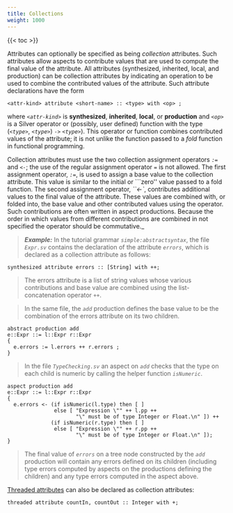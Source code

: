 ```yaml
---
title: Collections
weight: 1000
---
```


{{< toc >}}

Attributes can optionally be specified as being _collection_ attributes.  Such attributes allow aspects to contribute values that are used to compute the final value of the attribute.  All attributes (synthesized, inherited, local, and production) can be collection attributes by indicating an operation to be used to combine the contributed values of the attribute.  Such attribute declarations have the form

```
<attr-kind> attribute <short-name> :: <type> with <op> ;
```

where _`<attr-kind>`_ is **synthesized**, **inherited**, **local**, or **production** and _`<op>`_ is a Silver operator or (possibly, user defined) function with the type (_`<type>`_, _`<type>`_) `->` _`<type>`_).  This operator or function combines contributed values of the attribute; it is not unlike the function passed to a _fold_ function in functional programming.

Collection attributes must use the two collection assignment operators _`:=`_ and _`<-`_; the use of the regular assignment operator _`=`_ is not allowed. The first assignment operator, _`:=`_, is used to assign a base value to the collection attribute.  This value is similar to the initial or ```zero'' value passed to a fold function. The second assignment operator, _``<-`_, contributes additional values to the final value of the attribute.  These values are combined with, or folded into, the base value and other contributed values using the operator.   Such contributions are often written in aspect productions.  Because the order in which values from different contributions are combined in not specified the operator should be commutative._

> _**Example:**_ In the tutorial grammar _`simple:abstractsyntax`_, the file _`Expr.sv`_ contains the declaration of the attribute _`errors`_, which is declared as a collection attribute as follows:

```
synthesized attribute errors :: [String] with ++;
```

> The errors attribute is a list of string values whose various contributions and base value are combined using the list-concatenation operator _`++`_.

> In the same file, the _`add`_ production defines the base value to be the combination of the errors attribute on its two children.

```
abstract production add 
e::Expr ::= l::Expr r::Expr 
{
  e.errors := l.errors ++ r.errors ;
}
```

> In the file _`TypeChecking.sv`_ an aspect on _`add`_ checks that the type on each child is numeric by calling the helper function _`isNumeric`_.

```
aspect production add
e::Expr ::= l::Expr r::Expr 
{
  e.errors <- (if isNumeric(l.type) then [ ]
               else [ "Expression \"" ++ l.pp ++ 
                      "\" must be of type Integer or Float.\n" ]) ++
              (if isNumeric(r.type) then [ ]
               else [ "Expression \"" ++ r.pp ++ 
                      "\" must be of type Integer or Float.\n" ]);
}
```

> The final value of _`errors`_ on a tree node constructed by the _`add`_ production will contain any errors defined on its children (including type errors computed by aspects on the productions defining the children) and any type errors computed in the aspect above.


[Threaded attributes](/silver/concepts/automatic-attributes/#threaded-attributes) can also be declared as collection attributes:
```
threaded attribute countIn, countOut :: Integer with +;
```
